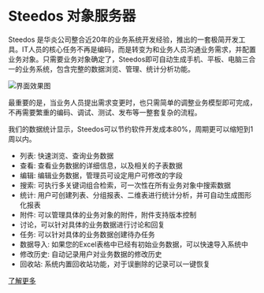 # Steedos 对象服务器

Steedos 是华炎公司整合近20年的业务系统开发经验，推出的一套极简开发工具。IT人员的核心任务不再是编码，而是转变为和业务人员沟通业务需求，并配置业务对象。只需要业务对象确定了，Steedos即可自动生成手机、平板、电脑三合一的业务系统，包含完整的数据浏览、管理、统计分析功能。

![界面效果图](https://www.steedos.com/cn/help/creator/images/mac_ipad_iphone_home.png)

最重要的是，当业务人员提出需求变更时，也只需简单的调整业务模型即可完成，不再需要繁重的编码、调试、测试、发布等一整套复杂的流程。

我们的数据统计显示，Steedos可以节约软件开发成本80%，周期更可以缩短到1周以内。

  - 列表: 快速浏览、查询业务数据
  - 查看: 查看业务数据的详细信息，以及相关的子表数据
  - 编辑: 编辑业务数据，管理员可设定用户可修改的字段
  - 搜索: 可执行多关键词组合检索，可一次性在所有业务对象中搜索数据
  - 统计: 用户可创建列表、分组报表、二维表进行统计分析，并可自动生成图形化报表
  - 附件: 可以管理具体的业务对象的附件，附件支持版本控制
  - 讨论，可以针对具体的业务数据进行讨论和回复
  - 任务: 可以针对具体的业务数据创建待办任务
  - 数据导入: 如果您的Excel表格中已经有初始业务数据，可以快速导入系统中
  - 修改历史: 自动记录用户对业务数据的修改历史
  - 回收站: 系统内置回收站功能，对于误删除的记录可以一键恢复

[了解更多](https://steedos.github.io/)

